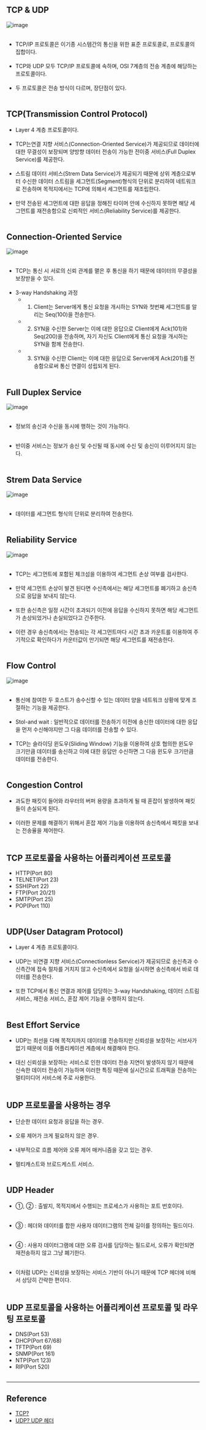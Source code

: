 TCP & UDP
---------

![image](https://user-images.githubusercontent.com/56240505/72355380-b13de880-372a-11ea-8b22-b78251a42a35.png)<br><br>

-	TCP/IP 프로토콜은 이기종 시스템간의 통신을 위한 표준 프로토콜로, 프로토콜의 집합이다.<br><br>
-	TCP와 UDP 모두 TCP/IP 프로토콜에 속하며, OSI 7계층의 전송 계층에 해당하는 프로토콜이다.<br><br>
-	두 프로토콜은 전송 방식이 다르며, 장단점이 있다.<br><br>

TCP(Transmission Control Protocol)
----------------------------------

-	Layer 4 계층 프로토콜이다.<br><br>
-	TCP는연결 지향 서비스(Connection-Oriented Service)가 제공되므로 데이터에 대한 무결성이 보장되며 양방향 데이터 전송이 가능한 전이중 서비스(Full Duplex Service)를 제공한다.<br><br>
-	스트림 데이터 서비스(Strem Data Service)가 제공되기 때문에 상위 계층으로부터 수신한 데이터 스트림을 세그먼트(Segment)형식의 단위로 분리하여 네트워크로 전송하며 목적지에서는 TCP에 의해서 세그먼트를 재조립한다.<br><br>
-	만약 전송된 세그먼트에 대한 응답을 정해진 타이머 안에 수신하지 못하면 해당 세그먼트를 재전송함으로 신뢰적인 서비스(Reliability Service)를 제공한다.<br><br>

Connection-Oriented Service
---------------------------

![image](https://user-images.githubusercontent.com/56240505/77321322-60afc080-6d55-11ea-8956-8252cdb2ea2a.png)<br><br>

-	TCP는 통신 시 서로의 신뢰 관계를 맽은 후 통신을 하기 때문에 데이터의 무결성을 보장받을 수 있다.<br><br>
-	3-way Handshaking 과정<br>
	-	1. Client는 Server에게 통신 요청을 개시하는 SYN와 첫번째 세그먼트를 알리는 Seq(100)을 전송한다.<br>
	-	2. SYN을 수신한 Server는 이에 대한 응답으로 Client에게 Ack(101)와 Seq(200)을 전송하며, 자기 자신도 Client에게 통신 요청을 개시하는 SYN을 함께 전송한다.<br>
	-	3. SYN을 수신한 Client는 이에 대한 응답으로 Server에게 Ack(201)를 전송함으로써 통신 연결이 성립되게 된다.<br><br>

Full Duplex Service
-------------------

![image](https://user-images.githubusercontent.com/56240505/77322374-fbf56580-6d56-11ea-9ff9-b6d0d63af141.png)<br><br>

-	정보의 송신과 수신을 동시에 행하는 것이 가능하다.<br><br>

-	반이중 서비스는 정보가 송신 및 수신될 때 동시에 수신 및 송신이 이루어지지 않는다.<br><br>

Strem Data Service
------------------

![image](https://user-images.githubusercontent.com/56240505/77322595-4ecf1d00-6d57-11ea-8feb-d92549b1f255.png)<br><br>

-	데이터를 세그먼트 형식의 단위로 분리하여 전송한다.<br><br>

Reliability Service
-------------------

![image](https://user-images.githubusercontent.com/56240505/77322785-99e93000-6d57-11ea-80fa-2789080092a5.png)<br><br>

-	TCP는 세그먼트에 포함된 체크섬을 이용하여 세그먼트 손상 여부를 검사한다.<br><br>
-	만약 세그먼트 손상이 발견 된다면 수신측에서는 해당 세그먼트를 폐기하고 송신측으로 응답을 보내지 않는다.<br><br>
-	또한 송신측은 일정 시간이 초과되기 이전에 응답을 수신하지 못하면 해당 세그먼트가 손상되었거나 손실되었다고 간주한다.<br><br>
-	이런 경우 송신측에서는 전송되는 각 세그먼트마다 시간 초과 카운트를 이용하여 주기적으로 확인하다가 카운터값이 만기되면 해당 세그먼트를 재전송한다.<br><br>

Flow Control
------------

![image](https://user-images.githubusercontent.com/56240505/77323390-84c0d100-6d58-11ea-8033-a98a528ebb40.png)<br><br>

-	통신에 참여한 두 호스트가 송수신할 수 있는 데이터 양을 네트워크 상황에 맞게 조절하는 기능을 제공한다.<br><br>
-	Stol-and wait : 일반적으로 데이터를 전송하기 이전에 송신한 데이터에 대한 응답을 먼저 수신해야지만 그 다음 데이터를 전송할 수 있다.<br><br>
-	TCP는 슬라이딩 윈도우(Sliding Window) 기능을 이용하여 상호 협의한 윈도우 크기만큼 데이터를 송신하고 이에 대한 응답만 수신하면 그 다음 윈도우 크기만큼 데이터를 전송한다.<br><br>

Congestion Control
------------------

-	과도한 패킷이 들어와 라우터의 버퍼 용량을 초과하게 될 때 혼잡이 발생하며 패킷들이 손실되게 된다.<br><br>
-	이러한 문제를 해결하기 위해서 혼잡 제어 기능을 이용하여 송신측에서 패킷을 보내는 전송율을 제어한다.<br><br>

TCP 프로토콜을 사용하는 어플리케이션 프로토콜
---------------------------------------------

-	HTTP(Port 80)
-	TELNET(Port 23)
-	SSH(Port 22)
-	FTP(Port 20/21)
-	SMTP(Port 25)
-	POP(Port 110)<br><br>

UDP(User Datagram Protocol)
---------------------------

-	Layer 4 계층 프로토콜이다.<br><br>
-	UDP는 비연결 지향 서비스(Connectionless Service)가 제공되므로 송신측과 수신측간에 접속 절차를 거치지 않고 수신측에서 요청을 실시하면 송신측에서 바로 데이터를 전송한다.<br><br>
-	또한 TCP에서 통신 연결과 제어를 담당하는 3-way Handshaking, 데이터 스트림 서비스, 재전송 서비스, 혼잡 제어 기능을 수행하지 않는다.<br><br>

Best Effort Service
-------------------

-	UDP는 최선을 다해 목적지까지 데이터를 전송하지만 신뢰성을 보장하는 서브사가 없기 때문에 이를 어플리케이션 계층에서 해결해야 한다.<br><br>
-	대신 신뢰성을 보장하는 서비스로 인한 데이터 전송 지연이 발생하지 않기 때문에 신속한 데이터 전송이 가능하며 이러한 특징 때문에 실시간으로 트래픽을 전송하는 멀티미디어 서비스에 주로 사용한다.<br><br>

UDP 프로토콜을 사용하는 경우
----------------------------

-	단순한 데이터 요청과 응답을 하는 경우.<br><br>
-	오류 제어가 크게 필요하지 않은 경우.<br><br>
-	내부적으로 흐름 제어와 오류 제어 매커니즘을 갖고 있는 경우.<br><br>
-	멀티캐스트와 브로드케스트 서비스.<br><br>

UDP Header
----------

-	①, ② : 출발지, 목적지에서 수행되는 프로세스가 사용하는 포트 번호이다.<br><br>

-	③ : 헤더와 데이터를 합한 사용자 데이터그램의 전체 길이를 정의하는 필드이다.<br><br>

-	④ : 사용자 데이터그램에 대한 오류 검사를 담당하는 필드로서, 오류가 확인되면 재전송하지 않고 그냥 폐기한다.<br><br>

-	이처럼 UDP는 신뢰성을 보장하는 서비스 기반이 아니기 때문에 TCP 헤더에 비해서 상당히 간략한 편이다.<br><br>

UDP 프로토콜을 사용하는 어플리케이션 프로토콜 및 라우팅 프로토콜
----------------------------------------------------------------

-	DNS(Port 53)
-	DHCP(Port 67/68)
-	TFTP(Port 69)
-	SNMP(Port 161)
-	NTP(Port 123)
-	RIP(Port 520)<br><br>

---

Reference
---------

-	[TCP?](https://m.blog.naver.com/hatesunny/220790242308)
-	[UDP? UDP 헤더](https://m.blog.naver.com/hatesunny/220790304526)
